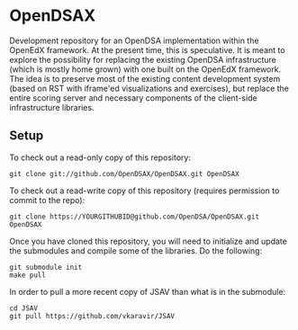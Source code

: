 OpenDSAX
========

Development repository for an OpenDSA implementation within the
OpenEdX framework.
At the present time, this is speculative.
It is meant to explore the possibility for replacing the existing
OpenDSA infrastructure (which is mostly home grown) with one built on
the OpenEdX framework.
The idea is to preserve most of the existing content development
system (based on RST with iframe'ed visualizations and exercises), but
replace the entire scoring server and necessary components of the
client-side infrastructure libraries.

## Setup

To check out a read-only copy of this repository:

    git clone git://github.com/OpenDSAX/OpenDSAX.git OpenDSAX

To check out a read-write copy of this repository
(requires permission to commit to the repo):

    git clone https://YOURGITHUBID@github.com/OpenDSA/OpenDSAX.git OpenDSAX

Once you have cloned this repository, you will need to initialize and
update the submodules and compile some of the libraries.
Do the following:

    git submodule init
    make pull

In order to pull a more recent copy of JSAV than what is in the submodule:

    cd JSAV
    git pull https://github.com/vkaravir/JSAV
